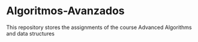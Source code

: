 # Algoritmos-Avanzados

This repository stores the assignments of the course Advanced Algorithms and data structures

